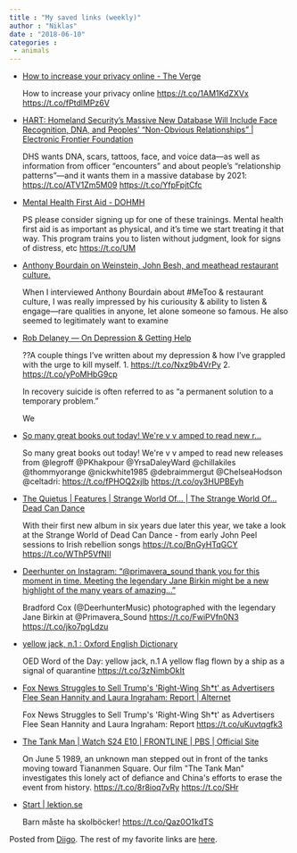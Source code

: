 ```yaml
---
title : "My saved links (weekly)"
author : "Niklas"
date : "2018-06-10"
categories : 
 - animals
---
```


- [How to increase your privacy online - The Verge](https://www.theverge.com/2018/6/7/17434522/online-privacy-tools-guide-chrome-windows?utm_campaign=theverge&utm_content=chorus&utm_medium=social&utm_source=twitter)
    
    How to increase your privacy online https://t.co/1AM1KdZXVx https://t.co/fPtdlMPz6V
    
- [HART: Homeland Security’s Massive New Database Will Include Face Recognition, DNA, and Peoples’ “Non-Obvious Relationships” | Electronic Frontier Foundation](https://www.eff.org/deeplinks/2018/06/hart-homeland-securitys-massive-new-database-will-include-face-recognition-dna-and)
    
    DHS wants DNA, scars, tattoos, face, and voice data—as well as information from officer “encounters” and about people’s “relationship patterns”—and it wants them in a massive database by 2021: https://t.co/ATV1Zm5M09 https://t.co/YfpFpjtCfc
    
- [Mental Health First Aid - DOHMH](https://www1.nyc.gov/site/doh/health/health-topics/mental-health-first-aid.page)
    
    PS please consider signing up for one of these trainings. Mental health first aid is as important as physical, and it’s time we start treating it that way. This program trains you to listen without judgment, look for signs of distress, etc https://t.co/UM
    
- [Anthony Bourdain on Weinstein, John Besh, and meathead restaurant culture.](http://www.slate.com/articles/news_and_politics/interrogation/2017/10/anthony_bourdain_on_weinstein_john_besh_and_meathead_restaurant_culture.html)
    
    When I interviewed Anthony Bourdain about #MeToo & restaurant culture, I was really impressed by his curiousity & ability to listen & engage—rare qualities in anyone, let alone someone so famous. He also seemed to legitimately want to examine
    
    
- [Rob Delaney — On Depression & Getting Help](https://robdelaney.tumblr.com/post/414007899/on-depression-getting-help)
    
    ??A couple things I’ve written about my depression & how I’ve grappled with the urge to kill myself. 1. https://t.co/Nxz9b4VrPy 2. https://t.co/yPoMHbG9cp
    
    In recovery suicide is often referred to as “a permanent solution to a temporary problem.”
    
    We
    
- [So many great books out today! We're v v amped to read new r...](https://t.co/fPHOQ2xjIb)
    
    So many great books out today! We're v v amped to read new releases from @legroff @PKhakpour @YrsaDaleyWard @chillakiles @thommyorange @nickwhite1985 @debraimmergut @ChelseaHodson @celtadri: https://t.co/fPHOQ2xjIb https://t.co/oy3HUPBEyh
    
- [The Quietus | Features | Strange World Of... | The Strange World Of... Dead Can Dance](http://thequietus.com/articles/24668-dead-can-dance-review-strange-world-of)
    
    With their first new album in six years due later this year, we take a look at the Strange World of Dead Can Dance - from early John Peel sessions to Irish rebellion songs https://t.co/BnGyHTqGCY https://t.co/WThP5VfNIl
    
- [Deerhunter on Instagram: “@primavera\_sound thank you for this moment in time. Meeting the legendary Jane Birkin might be a new highlight of the many years of amazing…”](https://www.instagram.com/p/BjibUX4FtjF/)
    
    Bradford Cox (@DeerhunterMusic) photographed with the legendary Jane Birkin at @Primavera\_Sound https://t.co/FwiPVfn0N3 https://t.co/jko7pgLdzu
    
- [yellow jack, n.1 : Oxford English Dictionary](http://www.oed.com/view/Entry/53937513#__prclt=6TgkfaDg)
    
    OED Word of the Day: yellow jack, n.1 A yellow flag flown by a ship as a signal of quarantine https://t.co/3zNimbOkIt
    
- [Fox News Struggles to Sell Trump's 'Right-Wing Sh\*t' as Advertisers Flee Sean Hannity and Laura Ingraham: Report | Alternet](https://www.alternet.org/news-amp-politics/fox-news-struggles-sell-trumps-right-wing-sht-advertisers-flee-sean-hannity-and)
    
    Fox News Struggles to Sell Trump's 'Right-Wing Sh\*t' as Advertisers Flee Sean Hannity and Laura Ingraham: Report https://t.co/uKuvtqgfk3
    
- [The Tank Man | Watch S24 E10 | FRONTLINE | PBS | Official Site](https://www.pbs.org/wgbh/frontline/film/tankman/?utm_source=TWITTER&utm_medium=social&utm_term=20180605&utm_content=1571336907&linkId=52550373)
    
    On June 5 1989, an unknown man stepped out in front of the tanks moving toward Tiananmen Square. Our film "The Tank Man" investigates this lonely act of defiance and China's efforts to erase the event from history. https://t.co/8r8ioq7vRy https://t.co/SHr
    
- [Start | lektion.se](http://www.lektion.se)
    
    Barn måste ha skolböcker! https://t.co/Qaz0O1kdTS
    

Posted from [Diigo](https://www.diigo.com). The rest of my favorite links are [here](https://www.diigo.com/user/npivic).
